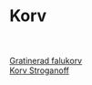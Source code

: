 # Korv<br/><br/>

[Gratinerad falukorv](/recipes/korv/gratinerad-falukorv.md)<br/>[Korv Stroganoff](/recipes/korv/korv-stroganoff.md)
